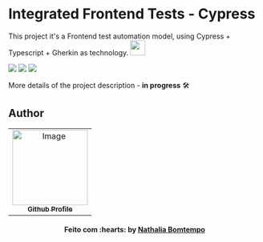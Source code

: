 # Integrated Frontend Tests - Cypress

This project it's a Frontend test automation model, using Cypress + Typescript + Gherkin as technology.
<img height="30em" src= "https://user-images.githubusercontent.com/70415844/163067041-b8cd0b31-5b99-4f14-b0ce-7f8b1689bc2a.png">


<img src="https://img.shields.io/badge/TypeScript-007ACC?style=for-the-badge&logo=typescript&logoColor=white" target="_blank"></a> 
<img src="https://img.shields.io/badge/Gherkin-36C878?style=for-the-badge&logoColor=white" target="_blank"></a> 
<img src="https://img.shields.io/badge/CYPRESS-000000?style=for-the-badge&logoColor=white" target="_blank"></a> 

More details of the project description - **in progress** :hammer_and_wrench:

## Author
<table align="center">
    <tr>
        <td align="center">
            <a href="https://github.com/NathaliaBomtemp">
               <img src="https://user-images.githubusercontent.com/70415844/163897204-22acc6be-fe0f-4efe-af40-cdbd2fdbd632.png" width="150px;" alt="Image" />
                <br />
                <sub><b>Github Profile</b></sub>
            </a>
        </td>    
    </tr>
</table>
<h4 align="center">
   Feito com :hearts: by  <a href="https://www.linkedin.com/in/nathalia-bomtempo/" target="_blank"> Nathalia Bomtempo </a>
</h4>
